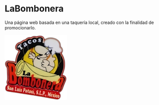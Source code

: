 # LaBombonera
Una página web basada en una taquería local, creado con la finalidad de promocionarlo.

<img align="center" alt="LaBombonera" width="200" heigth="200" src="resources/images/Logo.png">
